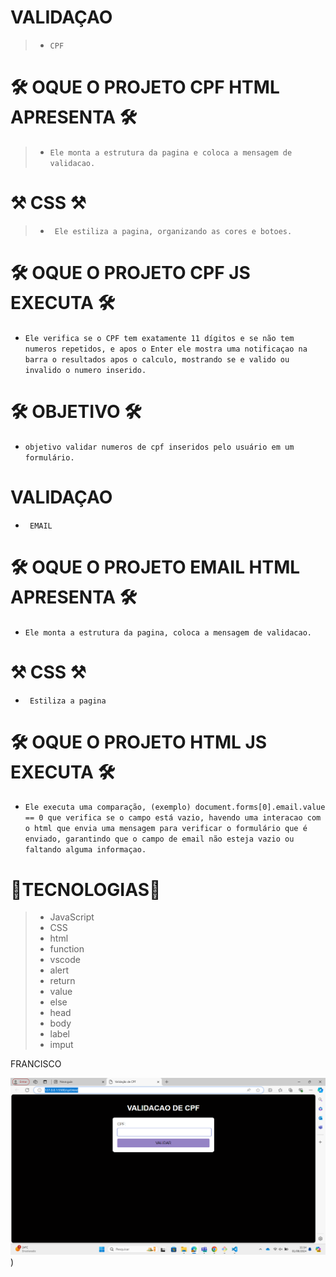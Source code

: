 # VALIDAÇAO

>* `` CPF ``

#  🛠 OQUE O PROJETO CPF HTML APRESENTA 🛠

>* ``Ele monta a estrutura da pagina e coloca a mensagem de validacao.``

#  ⚒ CSS ⚒

 >* `` Ele estiliza a pagina, organizando as cores e botoes.``

#  🛠 OQUE O PROJETO CPF JS EXECUTA 🛠

* ``Ele verifica se o CPF tem exatamente 11 dígitos e se não tem numeros repetidos, e apos o Enter ele mostra uma notificaçao na barra o resultados apos o calculo, mostrando se e valido ou invalido o numero inserido.``

#  🛠 OBJETIVO 🛠

* ``objetivo validar numeros de cpf inseridos pelo usuário em um formulário. ``
<!----------------------------------------------------------------------------------------------------------->
#  VALIDAÇAO

* `` EMAIL``

#  🛠 OQUE O PROJETO EMAIL HTML APRESENTA 🛠

* ``Ele monta a estrutura da pagina, coloca a mensagem de validacao.``

#  ⚒ CSS ⚒

* `` Estiliza a pagina``

#  🛠 OQUE O PROJETO HTML JS EXECUTA 🛠

* ``Ele executa uma comparação, (exemplo) document.forms[0].email.value == 0 que verifica se o campo está vazio, havendo uma interacao com o html que envia uma mensagem para verificar o formulário que é enviado, garantindo que o campo de email não esteja vazio ou faltando alguma informaçao. ``

# 🔧TECNOLOGIAS🔧

>* JavaScript
>* CSS
>* html
>* function
>* vscode
>* alert
>* return
>* value
>* else
>* head 
>* body
>* label
>* imput


FRANCISCO

![](cpf%20validacapo.png))